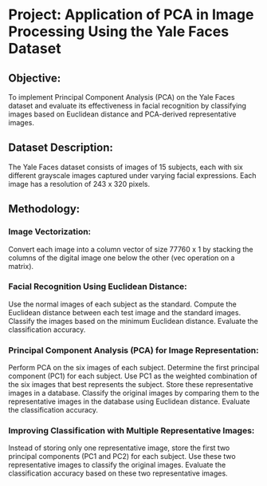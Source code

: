 # Project: Application of PCA in Image Processing Using the Yale Faces Dataset
## Objective:
To implement Principal Component Analysis (PCA) on the Yale Faces dataset and evaluate its effectiveness in facial recognition by classifying images based on Euclidean distance and PCA-derived representative images.

## Dataset Description:
The Yale Faces dataset consists of images of 15 subjects, each with six different grayscale images captured under varying facial expressions. Each image has a resolution of 243 x 320 pixels.

## Methodology:
### Image Vectorization:

Convert each image into a column vector of size 77760 x 1 by stacking the columns of the digital image one below the other (vec operation on a matrix).

### Facial Recognition Using Euclidean Distance:

Use the normal images of each subject as the standard.
Compute the Euclidean distance between each test image and the standard images.
Classify the images based on the minimum Euclidean distance.
Evaluate the classification accuracy.

### Principal Component Analysis (PCA) for Image Representation:

Perform PCA on the six images of each subject.
Determine the first principal component (PC1) for each subject.
Use PC1 as the weighted combination of the six images that best represents the subject.
Store these representative images in a database.
Classify the original images by comparing them to the representative images in the database using Euclidean distance.
Evaluate the classification accuracy.

### Improving Classification with Multiple Representative Images:

Instead of storing only one representative image, store the first two principal components (PC1 and PC2) for each subject.
Use these two representative images to classify the original images.
Evaluate the classification accuracy based on these two representative images.
